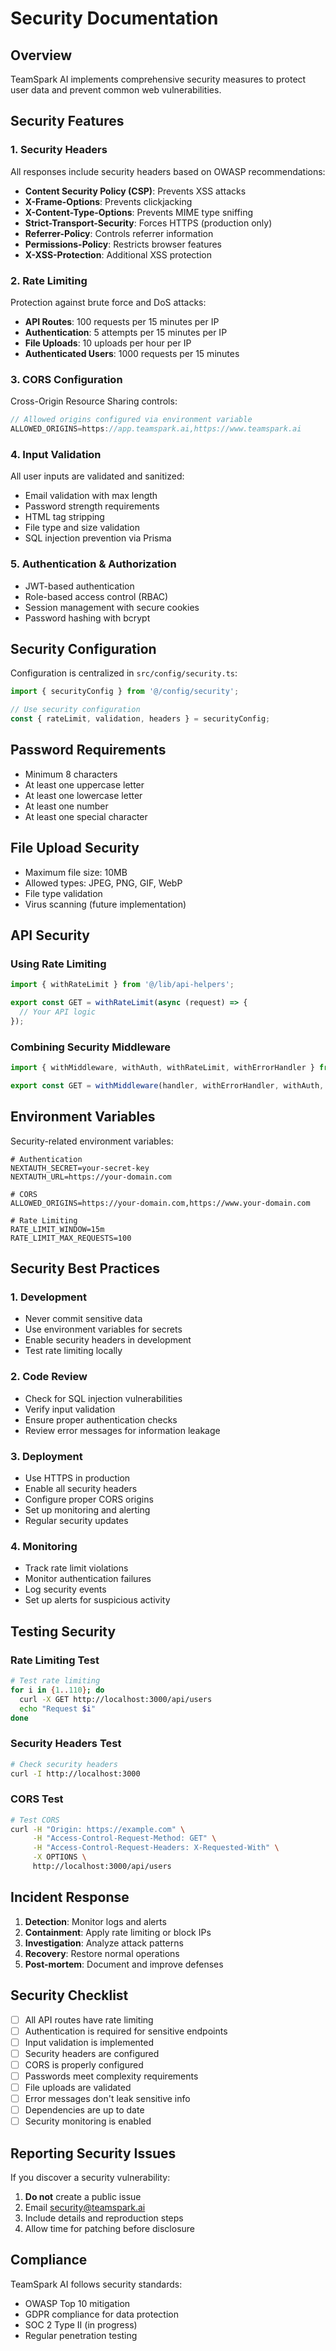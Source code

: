 # Security Documentation

## Overview

TeamSpark AI implements comprehensive security measures to protect user data and prevent common web vulnerabilities.

## Security Features

### 1. Security Headers

All responses include security headers based on OWASP recommendations:

- **Content Security Policy (CSP)**: Prevents XSS attacks
- **X-Frame-Options**: Prevents clickjacking
- **X-Content-Type-Options**: Prevents MIME type sniffing
- **Strict-Transport-Security**: Forces HTTPS (production only)
- **Referrer-Policy**: Controls referrer information
- **Permissions-Policy**: Restricts browser features
- **X-XSS-Protection**: Additional XSS protection

### 2. Rate Limiting

Protection against brute force and DoS attacks:

- **API Routes**: 100 requests per 15 minutes per IP
- **Authentication**: 5 attempts per 15 minutes per IP
- **File Uploads**: 10 uploads per hour per IP
- **Authenticated Users**: 1000 requests per 15 minutes

### 3. CORS Configuration

Cross-Origin Resource Sharing controls:

```typescript
// Allowed origins configured via environment variable
ALLOWED_ORIGINS=https://app.teamspark.ai,https://www.teamspark.ai
```

### 4. Input Validation

All user inputs are validated and sanitized:

- Email validation with max length
- Password strength requirements
- HTML tag stripping
- File type and size validation
- SQL injection prevention via Prisma

### 5. Authentication & Authorization

- JWT-based authentication
- Role-based access control (RBAC)
- Session management with secure cookies
- Password hashing with bcrypt

## Security Configuration

Configuration is centralized in `src/config/security.ts`:

```typescript
import { securityConfig } from '@/config/security';

// Use security configuration
const { rateLimit, validation, headers } = securityConfig;
```

## Password Requirements

- Minimum 8 characters
- At least one uppercase letter
- At least one lowercase letter
- At least one number
- At least one special character

## File Upload Security

- Maximum file size: 10MB
- Allowed types: JPEG, PNG, GIF, WebP
- File type validation
- Virus scanning (future implementation)

## API Security

### Using Rate Limiting

```typescript
import { withRateLimit } from '@/lib/api-helpers';

export const GET = withRateLimit(async (request) => {
  // Your API logic
});
```

### Combining Security Middleware

```typescript
import { withMiddleware, withAuth, withRateLimit, withErrorHandler } from '@/lib/api-helpers';

export const GET = withMiddleware(handler, withErrorHandler, withAuth, withRateLimit);
```

## Environment Variables

Security-related environment variables:

```env
# Authentication
NEXTAUTH_SECRET=your-secret-key
NEXTAUTH_URL=https://your-domain.com

# CORS
ALLOWED_ORIGINS=https://your-domain.com,https://www.your-domain.com

# Rate Limiting
RATE_LIMIT_WINDOW=15m
RATE_LIMIT_MAX_REQUESTS=100
```

## Security Best Practices

### 1. Development

- Never commit sensitive data
- Use environment variables for secrets
- Enable security headers in development
- Test rate limiting locally

### 2. Code Review

- Check for SQL injection vulnerabilities
- Verify input validation
- Ensure proper authentication checks
- Review error messages for information leakage

### 3. Deployment

- Use HTTPS in production
- Enable all security headers
- Configure proper CORS origins
- Set up monitoring and alerting
- Regular security updates

### 4. Monitoring

- Track rate limit violations
- Monitor authentication failures
- Log security events
- Set up alerts for suspicious activity

## Testing Security

### Rate Limiting Test

```bash
# Test rate limiting
for i in {1..110}; do
  curl -X GET http://localhost:3000/api/users
  echo "Request $i"
done
```

### Security Headers Test

```bash
# Check security headers
curl -I http://localhost:3000
```

### CORS Test

```bash
# Test CORS
curl -H "Origin: https://example.com" \
     -H "Access-Control-Request-Method: GET" \
     -H "Access-Control-Request-Headers: X-Requested-With" \
     -X OPTIONS \
     http://localhost:3000/api/users
```

## Incident Response

1. **Detection**: Monitor logs and alerts
2. **Containment**: Apply rate limiting or block IPs
3. **Investigation**: Analyze attack patterns
4. **Recovery**: Restore normal operations
5. **Post-mortem**: Document and improve defenses

## Security Checklist

- [ ] All API routes have rate limiting
- [ ] Authentication is required for sensitive endpoints
- [ ] Input validation is implemented
- [ ] Security headers are configured
- [ ] CORS is properly configured
- [ ] Passwords meet complexity requirements
- [ ] File uploads are validated
- [ ] Error messages don't leak sensitive info
- [ ] Dependencies are up to date
- [ ] Security monitoring is enabled

## Reporting Security Issues

If you discover a security vulnerability:

1. **Do not** create a public issue
2. Email security@teamspark.ai
3. Include details and reproduction steps
4. Allow time for patching before disclosure

## Compliance

TeamSpark AI follows security standards:

- OWASP Top 10 mitigation
- GDPR compliance for data protection
- SOC 2 Type II (in progress)
- Regular penetration testing
